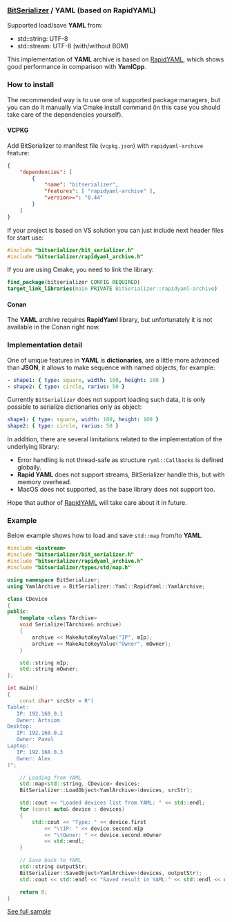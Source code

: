### [BitSerializer](../README.md) / YAML (based on RapidYAML)

Supported load/save **YAML** from:

- std::string: UTF-8
- std::stream: UTF-8 (with/without BOM)

This implementation of **YAML** archive is based on [RapidYAML](https://github.com/biojppm/rapidyaml), which shows good performance in comparison with **YamlCpp**.

### How to install
The recommended way is to use one of supported package managers, but you can do it manually via Cmake install command (in this case you should take care of the dependencies yourself).
#### VCPKG
Add BitSerializer to manifest file (`vcpkg.json`) with `rapidyaml-archive` feature:
```json
{
    "dependencies": [
        {
            "name": "bitserializer",
            "features": [ "rapidyaml-archive" ],
            "version>=": "0.44"
        }
    ]
}
```
If your project is based on VS solution you can just include next header files for start use:
```cpp
#include "bitserializer/bit_serializer.h"
#include "bitserializer/rapidyaml_archive.h"
```
If you are using Cmake, you need to link the library:
```cmake
find_package(bitserializer CONFIG REQUIRED)
target_link_libraries(main PRIVATE BitSerializer::rapidyaml-archive)
```
#### Conan
The **YAML** archive requires **RapidYaml** library, but unfortunately it is not available in the Conan right now.

### Implementation detail
One of unique features in **YAML** is **dictionaries**, are a little more advanced than **JSON**, it allows to make sequence with named objects, for example:
```yaml
- shape1: { type: square, width: 100, height: 100 }
- shape2: { type: circle, rarius: 50 }
```
Currently `BitSerializer` does not support loading such data, it is only possible to serialize dictionaries only as object:
```yaml
shape1: { type: square, width: 100, height: 100 }
shape2: { type: circle, rarius: 50 }
```

In addition, there are several limitations related to the implementation of the underlying library:

- Error handling is not thread-safe as structure `ryml::Callbacks` is defined globally.
- **Rapid YAML** does not support streams, BitSerializer handle this, but with memory overhead.
- MacOS does not supported, as the base library does not support too.

Hope that author of [RapidYAML](https://github.com/biojppm/rapidyaml) will take care about it in future.

### Example
Below example shows how to load and save `std::map` from/to **YAML**.
```cpp
#include <iostream>
#include "bitserializer/bit_serializer.h"
#include "bitserializer/rapidyaml_archive.h"
#include "bitserializer/types/std/map.h"

using namespace BitSerializer;
using YamlArchive = BitSerializer::Yaml::RapidYaml::YamlArchive;

class СDevice
{
public:
	template <class TArchive>
	void Serialize(TArchive& archive)
	{
		archive << MakeAutoKeyValue("IP", mIp);
		archive << MakeAutoKeyValue("Owner", mOwner);
	}

	std::string mIp;
	std::string mOwner;
};

int main()
{
	const char* srcStr = R"(
Tablet:
   IP: 192.168.0.1
   Owner: Artsiom
Desktop:
   IP: 192.168.0.2
   Owner: Pavel
Laptop:
   IP: 192.168.0.3
   Owner: Alex
)";

	// Loading from YAML
	std::map<std::string, СDevice> devices;
	BitSerializer::LoadObject<YamlArchive>(devices, srcStr);

	std::cout << "Loaded devices list from YAML: " << std::endl;
	for (const auto& device : devices)
	{
		std::cout << "Type: " << device.first
			<< "\tIP: " << device.second.mIp
			<< "\tOwner: " << device.second.mOwner
			<< std::endl;
	}

	// Save back to YAML
	std::string outputStr;
	BitSerializer::SaveObject<YamlArchive>(devices, outputStr);
	std::cout << std::endl << "Saved result in YAML:" << std::endl << outputStr << std::endl;

	return 0;
}
```
[See full sample](../samples/serialize_map_to_yaml/serialize_map_to_yaml.cpp)
